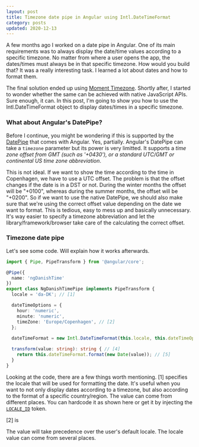 ```yaml
---
layout: post
title: Timezone date pipe in Angular using Intl.DateTimeFormat
category: posts
updated: 2020-12-13
---
```


A few months ago I worked on a date pipe in Angular. One of its main requirements was to always display the date/time values according to a specific timezone. No matter from where a user opens the app, the dates/times must always be in that specific timezone. How would you build that? It was a really interesting task. I learned a lot about dates and how to format them.

The final solution ended up using [Moment Timezone](https://momentjs.com/timezone/). Shortly after, I started to wonder whether the same can be achieved with native JavaScript APIs. Sure enough, it can. In this post, I'm going to show you how to use the Intl.DateTimeFormat object to display dates/times in a specific timezone.

### What about Angular's DatePipe?

Before I continue, you might be wondering if this is supported by the [DatePipe](https://angular.io/api/common/DatePipe) that comes with Angular. Yes, partially. Angular's DatePipe can take a `timezone` parameter but its power is very limitted. It supports a *time zone offset from GMT (such as '+0430'), or a standard UTC/GMT or continental US time zone abbreviation*.

This is not ideal. If we want to show the time according to the time in Copenhagen, we have to use a UTC offset. The problem is that the offset changes if the date is in a DST or not. During the winter months the offset will be "+0100", whereas during the summer months, the offset will be "+0200". So if we want to use the native DatePipe, we should also make sure that we're using the correct offset value depending on the date we want to format. This is tedious, easy to mess up and basically unnecessary. It's way easier to specify a timezone abbreviation and let the library/framework/browser take care of the calculating the correct offset.

### Timezone date pipe

Let's see some code. Will explain how it works afterwards.

```ts
import { Pipe, PipeTransform } from '@angular/core';

@Pipe({
  name: 'ngDanishTime'
})
export class NgDanishTimePipe implements PipeTransform {
  locale = 'da-DK'; // [1]

  dateTimeOptions = {
    hour: 'numeric',
    minute: 'numeric',
    timeZone: 'Europe/Copenhagen', // [2]
  };
  
  dateTimeFormat = new Intl.DateTimeFormat(this.locale, this.dateTimeOptions); // [3]

  transform(value: string): string { // [4]
    return this.dateTimeFormat.format(new Date(value)); // [5]
  }
}
```

Looking at the code, there are a few things worth mentioning. [1] specifies the locale that will be used for formatting the date. It's useful when you want to not only display dates according to a timezone, but also according to the format of a specific country/region. The value can come from different places. You can hardcode it as shown here or get it by injecting the [`LOCALE_ID`](https://angular.io/api/core/LOCALE_ID) token.

[2] is 

 The value will take precedence over the user's default locale.  The locale value can come from several places. 



